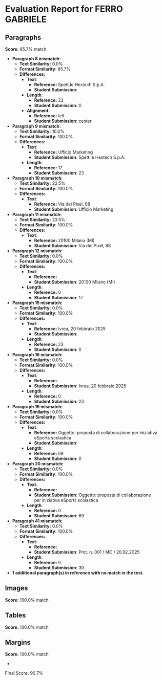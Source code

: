 # Evaluation Report for FERRO GABRIELE

## Paragraphs
**Score:** 85.7% match

- **Paragraph 8 mismatch:**
  - **Text Similarity:** 0.0%
  - **Format Similarity:** 85.7%
  - **Differences:**
    - **Text**:
      - **Reference:** Spett.le Hextech S.p.A.
      - **Student Submission:** 
    - **Length**:
      - **Reference:** 23
      - **Student Submission:** 0
    - **Alignment**:
      - **Reference:** left
      - **Student Submission:** center
- **Paragraph 9 mismatch:**
  - **Text Similarity:** 10.0%
  - **Format Similarity:** 100.0%
  - **Differences:**
    - **Text**:
      - **Reference:** Ufficio Marketing
      - **Student Submission:** Spett.le Hextech S.p.A.
    - **Length**:
      - **Reference:** 17
      - **Student Submission:** 23
- **Paragraph 10 mismatch:**
  - **Text Similarity:** 23.5%
  - **Format Similarity:** 100.0%
  - **Differences:**
    - **Text**:
      - **Reference:** Via dei Pixel, 88
      - **Student Submission:** Ufficio Marketing
- **Paragraph 11 mismatch:**
  - **Text Similarity:** 23.5%
  - **Format Similarity:** 100.0%
  - **Differences:**
    - **Text**:
      - **Reference:** 20100 Milano (MI)
      - **Student Submission:** Via dei Pixel, 88
- **Paragraph 12 mismatch:**
  - **Text Similarity:** 0.0%
  - **Format Similarity:** 100.0%
  - **Differences:**
    - **Text**:
      - **Reference:** 
      - **Student Submission:** 20100 Milano (MI)
    - **Length**:
      - **Reference:** 0
      - **Student Submission:** 17
- **Paragraph 15 mismatch:**
  - **Text Similarity:** 0.0%
  - **Format Similarity:** 100.0%
  - **Differences:**
    - **Text**:
      - **Reference:** Ivrea, 20 febbraio 2025
      - **Student Submission:** 
    - **Length**:
      - **Reference:** 23
      - **Student Submission:** 0
- **Paragraph 16 mismatch:**
  - **Text Similarity:** 0.0%
  - **Format Similarity:** 100.0%
  - **Differences:**
    - **Text**:
      - **Reference:** 
      - **Student Submission:** Ivrea, 20 febbraio 2025
    - **Length**:
      - **Reference:** 0
      - **Student Submission:** 23
- **Paragraph 19 mismatch:**
  - **Text Similarity:** 0.0%
  - **Format Similarity:** 100.0%
  - **Differences:**
    - **Text**:
      - **Reference:** Oggetto: proposta di collaborazione per iniziativa eSports scolastica
      - **Student Submission:** 
    - **Length**:
      - **Reference:** 69
      - **Student Submission:** 0
- **Paragraph 20 mismatch:**
  - **Text Similarity:** 0.0%
  - **Format Similarity:** 100.0%
  - **Differences:**
    - **Text**:
      - **Reference:** 
      - **Student Submission:** Oggetto: proposta di collaborazione per iniziativa eSports scolastica
    - **Length**:
      - **Reference:** 0
      - **Student Submission:** 69
- **Paragraph 41 mismatch:**
  - **Text Similarity:** 0.0%
  - **Format Similarity:** 100.0%
  - **Differences:**
    - **Text**:
      - **Reference:** 
      - **Student Submission:** Prot. n. 001 / MC / 20.02.2025
    - **Length**:
      - **Reference:** 0
      - **Student Submission:** 30
- **1 additional paragraph(s) in reference with no match in the test.**
## Images
**Score:** 100.0% match

## Tables
**Score:** 100.0% match

## Margins
**Score:** 100.0% match

- 
Final Score: 90.7%
